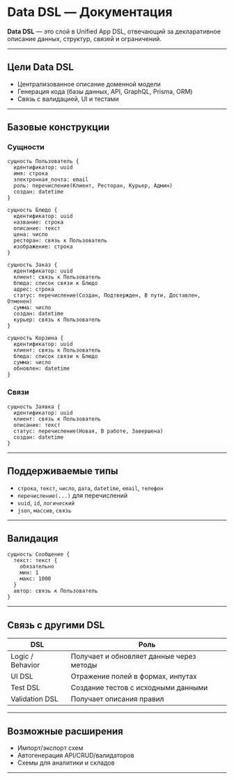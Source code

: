 # Data DSL — Документация

**Data DSL** — это слой в Unified App DSL, отвечающий за декларативное описание данных, структур, связей и ограничений.

---

## Цели Data DSL

* Централизованное описание доменной модели
* Генерация кода (базы данных, API, GraphQL, Prisma, ORM)
* Связь с валидацией, UI и тестами

---

## Базовые конструкции

### Сущности

```dsl
сущность Пользователь {
  идентификатор: uuid
  имя: строка
  электронная_почта: email
  роль: перечисление(Клиент, Ресторан, Курьер, Админ)
  создан: datetime
}

сущность Блюдо {
  идентификатор: uuid
  название: строка
  описание: текст
  цена: число
  ресторан: связь к Пользователь
  изображение: строка
}

сущность Заказ {
  идентификатор: uuid
  клиент: связь к Пользователь
  блюда: список связи к Блюдо
  адрес: строка
  статус: перечисление(Создан, Подтвержден, В пути, Доставлен, Отменен)
  сумма: число
  создан: datetime
  курьер: связь к Пользователь
}

сущность Корзина {
  идентификатор: uuid
  клиент: связь к Пользователь
  блюда: список связи к Блюдо
  сумма: число
  обновлен: datetime
}
```

### Связи

```dsl
сущность Заявка {
  идентификатор: uuid
  клиент: связь к Пользователь
  описание: текст
  статус: перечисление(Новая, В работе, Завершена)
  создан: datetime
}
```

---

## Поддерживаемые типы

* `строка`, `текст`, `число`, `дата`, `datetime`, `email`, `телефон`
* `перечисление(...)` для перечислений
* `uuid`, `id`, `логический`
* `json`, `массив`, `связь`

---

## Валидация

```dsl
сущность Сообщение {
  текст: текст {
    обязательно
    мин: 1
    макс: 1000
  }
  автор: связь к Пользователь
}
```

---

## Связь с другими DSL

| DSL              | Роль                                     |
| ---------------- | ---------------------------------------- |
| Logic / Behavior | Получает и обновляет данные через методы |
| UI DSL           | Отражение полей в формах, инпутах        |
| Test DSL         | Создание тестов с исходными данными      |
| Validation DSL   | Получает описания правил                 |

---

## Возможные расширения

* Импорт/экспорт схем
* Автогенерация API/CRUD/валидаторов
* Схемы для аналитики и складов

---

